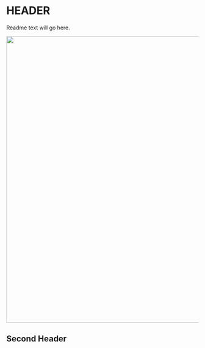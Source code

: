 # HEADER
Readme text will go here.

<p align="center">
     <img src="https://github.com/axitamm/BrainTumorAtlas/test.jpeg?raw=true" width="750px" align="center", class="only-light" >
</p>

## Second Header

